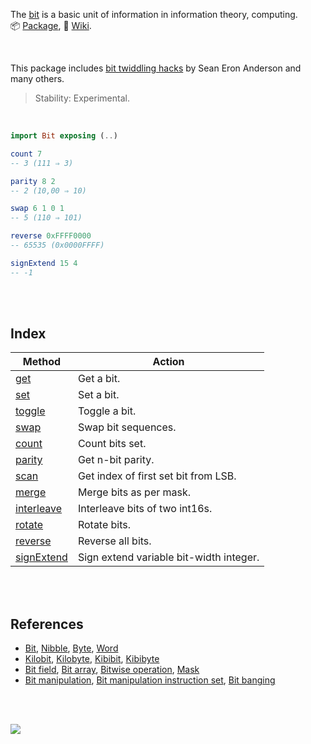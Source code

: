 The [bit] is a basic unit of information in information theory, computing.<br>
:package: [Package](https://package.elm-lang.org/packages/elmw/extra-bit/latest/),
:blue_book: [Wiki](https://github.com/elmw/extra-bit/wiki).

<br>

This package includes [bit twiddling hacks] by Sean Eron Anderson and many others.

> Stability: Experimental.

[bit]: https://en.wikipedia.org/wiki/Bit
[bit twiddling hacks]: https://graphics.stanford.edu/~seander/bithacks.html

<br>

```elm
import Bit exposing (..)

count 7
-- 3 (111 ⇒ 3)

parity 8 2
-- 2 (10,00 ⇒ 10)

swap 6 1 0 1
-- 5 (110 ⇒ 101)

reverse 0xFFFF0000
-- 65535 (0x0000FFFF)

signExtend 15 4
-- -1
```

<br>
<br>


## Index

| Method       | Action                                  |
| ------------ | --------------------------------------- |
| [get]        | Get a bit.                              |
| [set]        | Set a bit.                              |
| [toggle]     | Toggle a bit.                           |
| [swap]       | Swap bit sequences.                     |
| [count]      | Count bits set.                         |
| [parity]     | Get n-bit parity.                       |
| [scan]       | Get index of first set bit from LSB.    |
| [merge]      | Merge bits as per mask.                 |
| [interleave] | Interleave bits of two int16s.          |
| [rotate]     | Rotate bits.                            |
| [reverse]    | Reverse all bits.                       |
| [signExtend] | Sign extend variable bit-width integer. |

[get]: https://github.com/elmw/extra-bit/wiki/get
[set]: https://github.com/elmw/extra-bit/wiki/set
[toggle]: https://github.com/elmw/extra-bit/wiki/toggle
[swap]: https://github.com/elmw/extra-bit/wiki/swap
[count]: https://github.com/elmw/extra-bit/wiki/count
[parity]: https://github.com/elmw/extra-bit/wiki/parity
[scan]: https://github.com/elmw/extra-bit/wiki/scan
[merge]: https://github.com/elmw/extra-bit/wiki/merge
[interleave]: https://github.com/elmw/extra-bit/wiki/interleave
[rotate]: https://github.com/elmw/extra-bit/wiki/rotate
[reverse]: https://github.com/elmw/extra-bit/wiki/reverse
[signExtend]: https://github.com/elmw/extra-bit/wiki/signExtend

<br>
<br>


## References

- [Bit], [Nibble], [Byte], [Word]
- [Kilobit], [Kilobyte], [Kibibit], [Kibibyte]
- [Bit field], [Bit array], [Bitwise operation], [Mask]
- [Bit manipulation], [Bit manipulation instruction set], [Bit banging]

[Bit]: https://en.wikipedia.org/wiki/Bit
[Nibble]: https://en.wikipedia.org/wiki/Nibble
[Byte]: https://en.wikipedia.org/wiki/Byte
[Word]: https://en.wikipedia.org/wiki/Word_(computer_architecture)

[Kilobit]: https://en.wikipedia.org/wiki/Kilobit
[Kilobyte]: https://en.wikipedia.org/wiki/Kilobyte
[Kibibit]: https://en.wikipedia.org/wiki/Kibibit
[Kibibyte]: https://en.wikipedia.org/wiki/Kibibyte

[Bit field]: https://en.wikipedia.org/wiki/Bit_field
[Bit array]: https://en.wikipedia.org/wiki/Bit_array
[Bitwise operation]: https://en.wikipedia.org/wiki/Bitwise_operation
[Mask]: https://en.wikipedia.org/wiki/Mask_(computing)

[Bit manipulation]: https://en.wikipedia.org/wiki/Bit_manipulation
[Bit manipulation instruction set]: https://en.wikipedia.org/wiki/Bit_manipulation_instruction_set
[Bit banging]: https://en.wikipedia.org/wiki/Bit_banging

<br>
<br>

[![](https://img.youtube.com/vi/4_zSIXb7tLQ/maxresdefault.jpg)](https://www.youtube.com/watch?v=4_zSIXb7tLQ)
